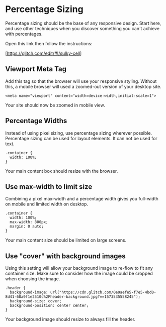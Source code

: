 # Percentage Sizing

Percentage sizing should be the base of any responsive design. Start here, and use other techniques when you discover something you can't achieve with percentages.

Open this link then follow the instructions:

[https://glitch.com/edit/#!/sulky-cell]

## Viewport Meta Tag

Add this tag so that the browser will use your responsive styling. Without this, a mobile browser will used a zoomed-out version of your desktop site.

```
<meta name="viewport" content="width=device-width,initial-scale=1">
```

Your site should now be zoomed in mobile view.

## Percentage Widths

Instead of using pixel sizing, use percentage sizing wherever possible. Percentage sizing can be used for layout elements. It can not be used for text.

```
.container {
  width: 100%;
}
```

Your main content box should resize with the browser.

## Use max-width to limit size

Combining a pixel max-width and a percentage width
gives you full-width on mobile and limited width on desktop.

```
.container {
  width: 100%;
  max-width: 800px;
  margin: 0 auto;
}
```

Your main content size should be limited on large screens.

## Use "cover" with background images

Using this setting will allow your background image to re-flow to fit any container size. Make sure to consider how the image could be cropped when choosing the image.

```
.header {
  background-image: url("https://cdn.glitch.com/0e9aefe5-f7e5-4bd0-8d41-68a0f1e2510c%2Fheader-background.jpg?v=1573535558245");
  background-size: cover;
  background-position: center center;
}
```

Your background image should resize to always fill the header.

